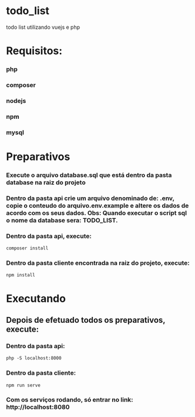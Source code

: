 # todo_list
todo list utilizando vuejs e php 

# Requisitos:
### php
### composer
### nodejs
### npm
### mysql

# Preparativos
### Execute o arquivo database.sql que está dentro da pasta database na raiz do projeto
### Dentro da pasta api crie um arquivo denominado de: .env, copie o conteudo do arquivo.env.example e altere os dados de acordo com os seus dados. Obs: Quando executar o script sql o nome da database sera: TODO_LIST.
### Dentro da pasta api, execute:
```
composer install
```
### Dentro da pasta cliente encontrada na raiz do projeto, execute:
```
npm install
```

# Executando

## Depois de efetuado todos os preparativos, execute:

### Dentro da pasta api:
```
php -S localhost:8000
```
### Dentro da pasta cliente:
```
npm run serve
```

### Com os serviços rodando, só entrar no link: http://localhost:8080



